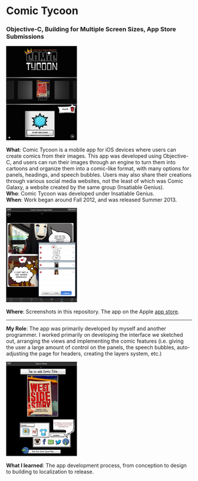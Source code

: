 # Comic Tycoon
### Objective-C, Building for Multiple Screen Sizes, App Store Submissions

<img src="screenshots/1.jpg" alt="LFI Cover" width="192" height="256">

**What**: Comic Tycoon is a mobile app for iOS devices where users can create comics from their images. This app was developed using Objective-C, and users can run their images through an engine to turn them into cartoons and organize them into a comic-like format, with many options for panels, headings, and speech bubbles. Users may also share their creations through various social media websites, not the least of which was Comic Galaxy, a website created by the same group (Insatiable Genius).    
**Who**: Comic Tycoon was developed under Insatiable Genius.    
**When**: Work began around Fall 2012, and was released Summer 2013. 

<img src="screenshots/3.jpg" alt="LFI Cover" width="192" height="256">  

**Where**: Screenshots in this repository. The app on the Apple [app store](https://itunes.apple.com/ca/app/comic-tycoon-hd/id609065885?mt=8).

---  

**My Role**: The app was primarily developed by myself and another programmer. I worked primarily on developing the interface we sketched out, arranging the views and implementing the comic features (i.e. giving the user a large amount of control on the panels, the speech bubbles, auto-adjusting the page for headers, creating the layers system, etc.)

<img src="screenshots/4.jpg" alt="LFI Cover" width="192" height="256">

**What I learned**: The app development process, from conception to design to building to localization to release.
